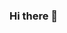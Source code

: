 ### Hi there 👋

<!--
**tonomolla6/tonomolla6** is a ✨ _special_ ✨ repository because its `README.md` (this file) appears on your GitHub profile.

Here are some ideas to get you started:


[![Tono's GitHub stats](https://github.com/anuraghazra/github-readme-stats/api?username=tonomolla6)](https://github.com/anuraghazra/github-readme-stats)

![Tono's github stats](https://github-readme-stats.vercel.app/api?username=tonomolla6&theme=gruvbox&show_icons=true)
![Tono's github stats](https://github-readme-stats.vercel.app/api/top-langs/?username=tonomolla6&theme=gruvbox&show_icons=true)

- 🔭 I’m currently working on ...
- 🌱 I’m currently learning ...
- 👯 I’m looking to collaborate on ...
- 🤔 I’m looking for help with ...
- 💬 Ask me about ...
- 📫 How to reach me: ...
- 😄 Pronouns: ...
- ⚡ Fun fact: ...
-->
